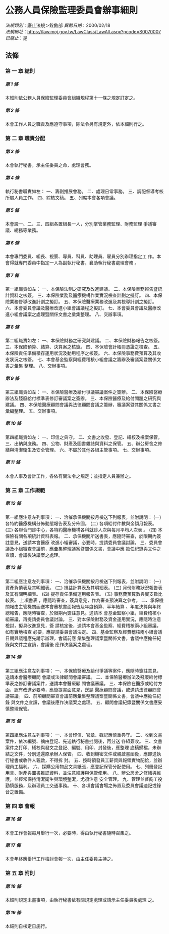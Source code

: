 # 公務人員保險監理委員會辦事細則

*法規類別*：廢止法規＞銓敘部
*異動日期*：2000/02/18  
*法規網址*：https://law.moj.gov.tw/LawClass/LawAll.aspx?pcode=S0070007
*已廢止*：是


## 法條
### 第 一 章 總則

##### 第 1 條
本細則依公務人員保險監理委員會組織規程第十一條之規定訂定之。

##### 第 2 條
本會工作人員之職責及應遵守事項，除法令另有規定外，依本細則行之。

### 第 二 章 職責分配

##### 第 3 條
本會執行秘書，承主任委員之命，處理會務。

##### 第 4 條
執行秘書職責如左：
一、籌劃推展會務。
二、處理日常事務。
三、調配督導考核所屬人員工作。
四、綜核文稿。
五、列席本會各項會議。


##### 第 5 條
本會設一、二、三、四組各置組長一人，分別掌管業務監理、財務監理
爭議審議、總務等業務。

##### 第 6 條
本會專門委員、組長、視察、專員、科員、助理員、雇員分別辦理指定工
作。本會得就專門委員中指定一人為副執行秘書，襄助執行秘書處理會務
。

##### 第 7 條
第一組職責如左：
一、本保險法制之研究及改進建議。
二、本保險業務報告暨統計資料之核簽。
三、本保險業務及醫療機構作業實況檢查計劃之擬訂。
四、本保險業務督導改進計劃之擬訂。
五、本保險醫療業務改進及其視導計劃之擬訂。
六、本會委員會議及醫療改進小組會議議程之擬訂。
七、本會委員會議及醫療改進小組會議案之處理暨關係文書之彙集整理。
八、交辦事項。


##### 第 8 條
第二組職責如左：
一、本保險財務之研究與建議。
二、本保險財務報告之核簽。
三、本保險預算、結算、決算案之核簽。
四、本保險會計帳冊憑證之檢查。
五、本保險責任準備積存運用狀況及動用程序之核簽。
六、本保險事務費預算及其收支狀況之核簽。
七、本會基金監察與經費稽核小組會議之籌辦及審議案暨關係文書之彙集
    整理。
八、交辦事項。


##### 第 9 條
第三組職責如左：
一、本保險醫療及給付爭議審議案件之簽辦。
二、本保險醫療辦法及殘廢給付標準表修訂審議案之簽辦。
三、本保險醫療及給付問題之研究與建議。
四、本保險醫療顧問會議與法律顧問會議之籌辦，審議案暨其關係文書之
    彙編整理。
五、交辦事項。


##### 第 10 條
第四組職責如左：
一、印信之典守。
二、文書之收發、登記、繕校及檔案保管。
三、出納與庶務。
四、公物、財產及圖書雜誌與資料之保管。
五、辦公房舍之修繕與清潔衛生及安全管理。
六、不屬於其他各組主管事項。
七、交辦事項。


##### 第 11 條
本會人事及會計工作，各依有關法令之規定；並指定人員兼辦之。

### 第 三 章 工作規範

##### 第 12 條
第一組應注意左列事項：
一、洽催承保機關按月檢送下列報表，並附說明：
 (一) 各特約醫療機構分佈動態報告表及分佈圖。
 (二) 各項給付件數與金額月報表。
 (三) 各聯合門診中心，各特約醫療機構各科就診人次與每月平均人次表
      。
 (四) 本保險有關各項統計資料表報。
二、承保機關所送書表，應隨時審查，於限期內簽註意見，送請本會醫療
    改進小組審議，必要時，提請委員會議討論。
三、委員會議及小組審查會議前，應彙集整理議案暨關係文書，會議中應
    擔任紀錄與文件之宣讀，會議後決議案之處理。


##### 第 13 條
第二組應注意左列事項：
一、洽催承保機關按月檢送下列報表，並附說明：
 (一) 資產負債表及其明細表。
 (二) 損益計算表及其明細表。
 (三) 月份財務狀況報告表及其有關明細表。
 (四) 提存責任準備運用報告表。
 (五) 事務費預算數與實支數比較表。                      上項書表
  ，應隨時審查，簽具意見，作為審查預決算之參考。
二、承保機關報由主管機關函送本會審核書面報告及年度預算、半年結算
    、年度決算與年終總報告，應隨時審查，於限期內簽註意見。送請本
    會基金監察小組，經費稽核小組審議，再提請委員會議討論。
三、對本保險財務及資金運用實況，應隨時注意檢討，擬具改進意見，簽
    請核定後，送請本會基金監察、經費稽核兩小組審議，如有實地檢查
    必要，應提請委員會議決定。
四、基金監察及經費稽核兩小組會議日期與議程應先請示辦理，會議前應
    彙集整理議案暨關係文書，會議中應擔任紀錄與文件之宣讀，會議後
    應作決議案之處理。


##### 第 14 條
第三組應注意左列事項：
一、本保險醫療及給付爭議等案件，應隨時簽註意見，送請本會醫療顧問
    會議或法律顧問會議審議。
二、本保險醫療辦法及殘廢給付標準表之修訂審議案件，送請本會醫療顧
    問會議審議。
三、本保險在醫療或給付方面，認有改進必要時，應簽提書面意見，送請
    醫療顧問會議，或送請法律顧問會議審議。
四、前項顧問審查會議前應彙集整理議案暨關係文書，會議中應擔任紀錄
    與文件之宣讀，會議後應作決議案之處理。
五、顧問會議紀錄暨關係文書應妥慎整理保管。


##### 第 15 條
第四組應注意左列事項：
一、本會印信、官章、戳記應慎重典守。
二、收到文書案件，依次編號、摘由登記、先送執行秘書批閱後，再分送
    各組簽收。
三、文書案件之打印、繕校與發文之登記、編號、用印、封發後，應整理
     底稿歸檔，未辦結之文件，分別送還原承辦人保管。
四、收到機密文件或親啟書函後，應即送執行秘書或收件人親啟，不得拆
    封。
五、按時領發員工薪資與報領實物配給，並辦理員工福利。
六、採購公用物品文具紙張，應登記保管分配使用。
七、列冊登記用具、財產與圖書雜誌資料，並注意維護與保管使用。
八、辦公房舍之修繕與維護，並經常保持清潔衛生與環境整潔，尤須注意
    安全管理。
九、管理並督飭工役勤慎服務，及辦理員工交通事務。
十、各項會議會場之佈置及委員會議速記或錄音之置備。


### 第 四 章 會報

##### 第 16 條
本會工作會報每月舉行一次，必要時，得由執行秘書隨時召集之。

##### 第 17 條
本會年終應舉行工作檢討會報一次，由主任委員主持之。

### 第 五 章 附則

##### 第 18 條
本細則規定未盡事項，由執行秘書依有關規定處理或請示主任委員後處理
之。

##### 第 19 條
本細則自核定日施行。



